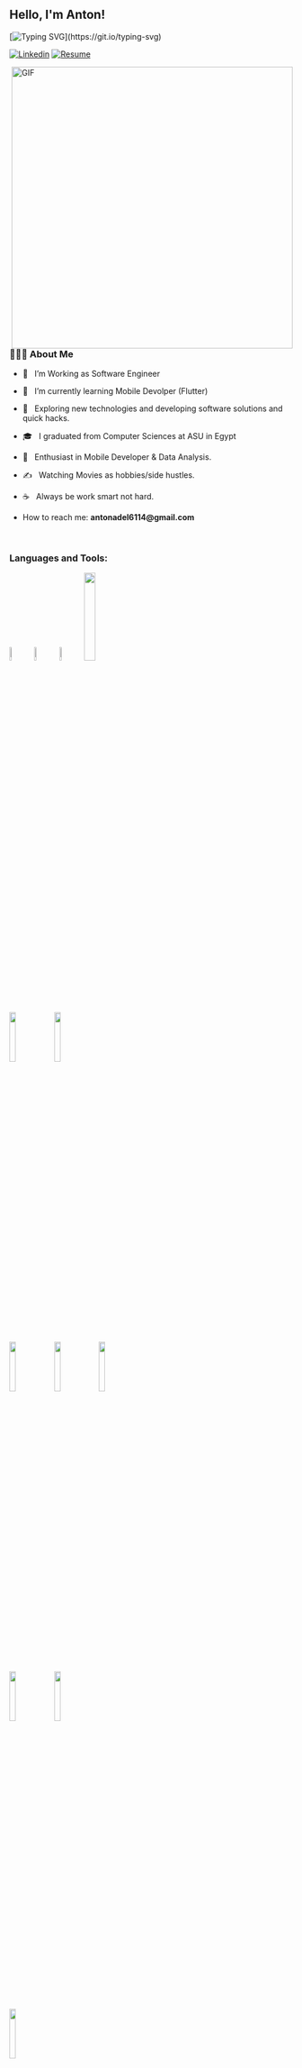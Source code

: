 
<!-- Your title -->
## Hello, I'm Anton!

[![Typing SVG](https://readme-typing-svg.herokuapp.com?font=comfortaa&color=016EEA&size=24&width=500&lines=Egyption+Software+Engineer;Flutter-Developer+;Data-Analyst;Nice+to+meet+you...)](https://git.io/typing-svg)


<!-- <p align="center">
  <a href="https://github.com/Nourhan2492018/github-widgetbox">
    <img width="70%" height="70%" src="https://github-widgetbox.vercel.app/api/profile?username=nourhan2492018&data=followers,repositories,stars,commits" alt="GitHub WidgetBox" />
  </a>
</p> -->

[![Linkedin](https://img.shields.io/badge/-LinkedIn-blue?style=flat&logo=Linkedin&logoColor=white)](https://www.linkedin.com/in/anton-adel-22b3121a4/)
[![Resume](https://img.shields.io/badge/Resume-<COLOR>.svg)](https://drive.google.com/file/d/1x7AlsAKSp5-8acf8GC42E62UqUw3moW8/view?usp=sharing)

     

<img align="right" alt="GIF" src="https://img.etimg.com/thumb/msid-84146083,width-1015,height-761,imgsize-638053,resizemode-8,quality-100/prime/technology-and-startups/booting-up-developer-economy-how-tech-startups-are-helping-coders-build-and-test-software-faster.jpg" width="500"/>

<h3> 👨🏻‍💻 About Me </h3>

- 💼 &nbsp; I’m Working as Software Engineer 
- 🔭 &nbsp; I’m currently learning Mobile Devolper (Flutter)  
- 🤔 &nbsp; Exploring new technologies and developing software solutions and quick hacks.
- 🎓 &nbsp; I graduated from Computer Sciences at ASU in Egypt 
- 🌱 &nbsp; Enthusiast in Mobile Developer & Data Analysis.
- ✍️ &nbsp; Watching Movies as hobbies/side hustles.
- ☕ &nbsp; Always be work smart not hard. 
- How to reach me: __antonadel6114@gmail.com__
&nbsp;


  <br />  
<h3>Languages and Tools:</h3>

  <code><img width="8%"  src="https://cdn.worldvectorlogo.com/logos/c.svg"></code>
  <code><img width="8%"  src="https://cdn.svgporn.com/logos/c.svg"></code>
  <code><img width="8%"  src="https://cdn.svgporn.com/logos/c-sharp.svg"></code>
  <code><img width="20%"  src="https://www.vectorlogo.zone/logos/dartlang/dartlang-ar21.svg"></code>
  <br />
  <code><img width="15%" src="https://www.vectorlogo.zone/logos/java/java-ar21.svg"></code>
  <code><img width="15%" src="https://www.vectorlogo.zone/logos/python/python-ar21.svg"></code>
  <br />
  <code><img width="15%" src="https://upload.wikimedia.org/wikipedia/de/8/8c/Microsoft_SQL_Server_Logo.svg"></code>
  <code><img width="15%" src="https://www.vectorlogo.zone/logos/sqlite/sqlite-ar21.svg"></code>
  <code><img width="15%" src="https://www.vectorlogo.zone/logos/oracle/oracle-ar21.svg"></code>
  <br />
  <code><img width="15%" src="https://www.vectorlogo.zone/logos/flutterio/flutterio-ar21.svg"></code>
  <code><img width="15%" src="https://www.vectorlogo.zone/logos/firebase/firebase-ar21.svg"></code>


  <code><img width="15%" src="https://www.vectorlogo.zone/logos/git-scm/git-scm-ar21.svg"></code>


</p>

---


<br/>


[![Anton's github status]()](https://github.com/Anton-Adel?tab=repositories)

<!-- Your badges
You can use the website to generate badges: https://shields.io/
-->

